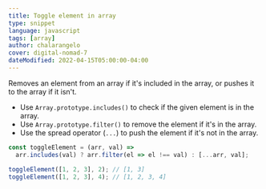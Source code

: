 ```yaml
---
title: Toggle element in array
type: snippet
language: javascript
tags: [array]
author: chalarangelo
cover: digital-nomad-7
dateModified: 2022-04-15T05:00:00-04:00
---
```


Removes an element from an array if it's included in the array, or pushes it to the array if it isn't.

- Use `Array.prototype.includes()` to check if the given element is in the array.
- Use `Array.prototype.filter()` to remove the element if it's in the array.
- Use the spread operator (`...`) to push the element if it's not in the array.

```js
const toggleElement = (arr, val) =>
  arr.includes(val) ? arr.filter(el => el !== val) : [...arr, val];

```

```js
toggleElement([1, 2, 3], 2); // [1, 3]
toggleElement([1, 2, 3], 4); // [1, 2, 3, 4]
```
